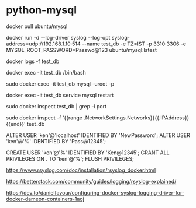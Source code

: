 # python-mysql


docker pull ubuntu/mysql

docker run -d --log-driver syslog --log-opt syslog-address=udp://192.168.1.10:514 --name test_db -e TZ=IST -p 3310:3306 -e MYSQL_ROOT_PASSWORD=Passwd@123 ubuntu/mysql:latest

docker logs -f test_db

docker exec -it test_db /bin/bash

sudo docker exec -it test_db mysql -uroot -p

docker exec -it test_db service mysql restart

sudo docker inspect test_db | grep -i port

sudo docker inspect -f '{{range .NetworkSettings.Networks}}{{.IPAddress}}{{end}}' test_db


ALTER USER 'ken'@'localhost' IDENTIFIED BY 'NewPassword';
ALTER USER 'ken'@'%' IDENTIFIED BY 'Pass@12345';


CREATE USER 'ken'@'%' IDENTIFIED BY 'Ken@12345';
GRANT ALL PRIVILEGES ON *.* TO 'ken'@'%';
FLUSH PRIVILEGES;


https://www.rsyslog.com/doc/installation/rsyslog_docker.html

https://betterstack.com/community/guides/logging/rsyslog-explained/

https://dev.to/danielfavour/configuring-docker-syslog-logging-driver-for-docker-dameon-containers-1aoj

